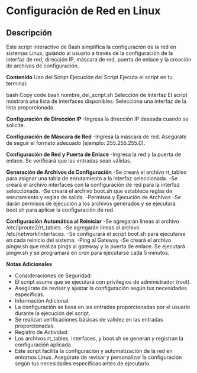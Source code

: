 
# Configuración de Red en Linux

## Descripción

Este script interactivo de Bash simplifica la configuración de la red en sistemas Linux, guiando al usuario a través de la configuración de la interfaz de red, dirección IP, máscara de red, puerta de enlace y la creación de archivos de configuración.

**Contenido**
Uso del Script
Ejecución del Script
Ejecuta el script en tu terminal:

bash
Copy code
bash nombre_del_script.sh
Selección de Interfaz
El script mostrará una lista de interfaces disponibles. Selecciona una interfaz de la lista proporcionada.

**Configuración de Dirección IP**
-Ingresa la dirección IP deseada cuando se solicite.

**Configuración de Máscara de Red**
-Ingresa la máscara de red. Asegúrate de seguir el formato adecuado (ejemplo: 255.255.255.0).

**Configuración de Red y Puerta de Enlace**
-Ingresa la red y la puerta de enlace. Se verificará que las entradas sean válidas.

**Generación de Archivos de Configuración**
-Se creará el archivo rt_tables para asignar una tabla de enrutamiento a la interfaz seleccionada.
-Se creará el archivo interfaces con la configuración de red para la interfaz seleccionada.
-Se creará el archivo boot.sh que establece reglas de enrutamiento y reglas de salida.
-Permisos y Ejecución de Archivos
-Se darán permisos de ejecución a los archivos generados y se ejecutará boot.sh para aplicar la configuración de red.

**Configuración Automática al Reiniciar**
-Se agregarán líneas al archivo /etc/iproute2/rt_tables.
-Se agregarán líneas al archivo /etc/network/interfaces.
-Se configurará el script boot.sh para ejecutarse en cada reinicio del sistema.
-Ping al Gateway
-Se creará el archivo pingw.sh que realiza pings al gateway y la puerta de enlace. Se ejecutará pingw.sh y se programará en cron para ejecutarse cada 5 minutos.

**Notas Adicionales**
- Consideraciones de Seguridad:
- El script asume que se ejecutará con privilegios de administrador (root).
- Asegúrate de revisar y ajustar la configuración según tus necesidades específicas.
- Información Adicional:
- La configuración se basa en las entradas proporcionadas por el usuario durante la ejecución del script.
- Se realizan verificaciones básicas de validez en las entradas proporcionadas.
- Registro de Actividad:
- Los archivos rt_tables, interfaces, y boot.sh se generan y registran la configuración aplicada.
- Este script facilita la configuración y automatización de la red en entornos Linux. Asegúrate de revisar y personalizar la configuración según tus necesidades específicas antes de ejecutarlo.
